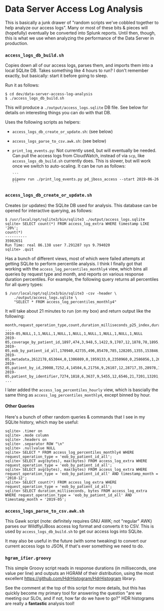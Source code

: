 # Data Server Access Log Analysis

This is basically a junk drawer of "random scripts we've cobbled together to help analyze our access logs".
Many or most of these bits & pieces will (hopefully) eventually be converted into Splunk reports.
Until then, though, this is what we use when analyzing the performance of the Data Server in production.

### `access_logs_db_build.sh`

Copies down all of our access logs, parses them, and imports them into a local SQLite DB.
Takes something like 4 hours to run?
I don't remember exactly, but basically: start it before going to sleep.

Run it as follows:

    $ cd dev/data-server-access-log-analysis
    $ ./access_logs_db_build.sh

This will produce a `./output/access_logs.sqlite` DB file.
See below for details on interesting things you can do with that DB.

Uses the following scripts as helpers:

* `access_logs_db_create_or_update.sh`:
  (see below)
* `access_logs_parse_to_csv.awk.sh`:
  (see below)
* `print_log_events.py`:
  Not currently used, but will eventually be needed.
  Can pull the access logs from CloudWatch, instead of via `scp`, like `access_logs_db_build.sh` currently does.
  This is slower, but will work once we switch to auto-scaling.
  It can be run as follows:
      
      ```
      pipenv run ./print_log_events.py pd_jboss_access --start 2019-06-26
      ```
      

### `access_logs_db_create_or_update.sh`

Creates (or updates) the SQLite DB used for analysis.
This database can be opened for interactive querying, as follows:

    $ /usr/local/opt/sqlite3/bin/sqlite3 ./output/access_logs.sqlite
    sqlite> SELECT count(*) FROM access_log_extra WHERE timestamp LIKE '20%';
    count(*)
    ----------
    35982651
    Run Time: real 86.138 user 7.291287 sys 9.794020
    sqlite> .quit

Has a bunch of different views, most of which were failed attempts at getting SQLite to perform percentile analysis.
I think I finally got that working with the `access_log_percentiles_monthly4` view, which bins all queries by request type and month, and reports on various response duration percentiles.
For example, the following query returns all percentiles for all query types:

    $ /usr/local/opt/sqlite3/bin/sqlite3 -csv -header \
        ./output/access_logs.sqlite \
        "SELECT * FROM access_log_percentiles_monthly4"

It will take about 21 minutes to run (on my box) and return output like the following:

```
month,request_operation_type,count,duration_milliseconds_p25_index,duration_milliseconds_p25,duration_milliseconds_p50_index,duration_milliseconds_p50,duration_milliseconds_p75_index,duration_milliseconds_p75,duration_milliseconds_p90_index,duration_milliseconds_p90,duration_milliseconds_p99_index,duration_milliseconds_p99,duration_milliseconds_p999_index,duration_milliseconds_p999,duration_milliseconds_p100_index,duration_milliseconds_p100
...
2019-05,NULL,1,1,NULL,1,NULL,1,NULL,1,NULL,1,NULL,1,NULL,1,NULL
2019-05,coverage_by_patient_id,1897,474,3,948,5,1422,9,1707,12,1878,78,1895,219,1897,240
2019-05,eob_by_patient_id_all,170940,42735,496,85470,785,128205,1355,153846,2182,169230,4522,170769,14069,170940,1135139
2019-05,metadata,2612178,653044,0,1306089,0,1959133,0,2350960,0,2586056,1,2609565,1,2612178,2241
2019-05,patient_by_id,29008,7252,4,14504,6,21756,9,26107,12,28717,35,28978,156,29008,8004
2019-05,patient_by_identifier,7274,1818,6,3637,9,5455,12,6546,21,7201,13201,7266,13680,7274,293289
...
```

I later added the `access_log_percentiles_hourly` view, which is bascially the same thing as `access_log_percentiles_monthly4`, except binned by hour.

#### Other Queries

Here's a bunch of other random queries & commands that I see in my SQLite history, which may be useful:

    sqlite> .timer on
    sqlite> .mode column
    sqlite> .headers on
    sqlite> .separator ROW "\n"
    sqlite> .nullvalue NULL
    sqlite> SELECT * FROM access_log_percentiles_monthly4 WHERE request_operation_type = 'eob_by_patient_id_all';
    sqlite> SELECT avg(bytes), max(bytes) FROM access_log_extra WHERE request_operation_type = 'eob_by_patient_id_all';
    sqlite> SELECT avg(bytes), max(bytes) FROM access_log_extra WHERE request_operation_type = 'eob_by_patient_id_all' AND timestamp_month = '2018-12';
    sqlite> SELECT count(*) FROM access_log_extra WHERE request_operation_type = 'eob_by_patient_id_all';
    sqlite> SELECT duration_milliseconds, bytes FROM access_log_extra WHERE request_operation_type = 'eob_by_patient_id_all' AND timestamp_month = '2019-05';

### `access_logs_parse_to_csv.awk.sh`

This Gawk script (note: definitely requires GNU AWK; not "regular" AWK) parses our Wildfly/JBoss access log format and converts it to CSV.
This is used by `access_logs_db_build.sh` to get our access logs into SQLite.

It may also be useful in the future (with some tweaking) to convert our current access logs to JSON,
  if that's ever something we need to do.

### `hgram_ifier.groovy`

This simple Groovy script reads in response durations (in milliseconds, one value per line)
  and outputs an HGRAM of their distribution, using the most excellent
  <https://github.com/HdrHistogram/HdrHistogram> library.

See the comment at the top of this script for more details,
  but this has quickly become my primary tool for answering the question
  "are we meeting our SLOs, and if not, how far do we have to go?"
HDR histograms are really a **fantastic** analysis tool!